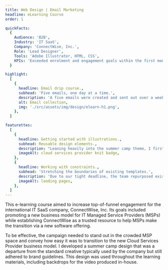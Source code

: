 ```yaml
---
title: Web Design | Email Marketing
headline: eLearning Course
order: 1

quickFacts:
  {
    Audience: 'B2B',
    Industry: 'IT SaaS',
    Company: 'ConnectWise, Inc.',
    Role: 'Lead Designer',
    Tools: 'Adobe Illustrator, HTML, CSS',
    KPIs: 'Exceeded enrolment and engagement goals within the first month of launch',
  }

highlight:
  [
    {
      headline: Email drip course.,
      subhead: 'Five emails, one day at a time.',
      description: 'A five emails were created and sent out over a week, starting when the learner signed up to receive them. While the emails contained useful information on their own, the ultimate goal was to drive clicks through to the landing pages. Learners who did not interact with the entire email series received an alternative version of the final email.',
      alt: Email collection,
      img: './src/assets/img/design/elearn-h1.png',
    },
  ]

featurettes:
  [
    {
      headline: Getting started with illustrations.,
      subhead: Reusable design elements.,
      description: "Leaning heavily into the summer camp theme, I first developed a series of vector badges in Adobe Illustrator as a fun way to encourage recipients to continue through the five-step learning path. The badges were included on the emails, landing pages, video, and eBook promoting ConnectWise's CloudConsole software tool.",
      imageAlt: cloud services provider knit badge,
    },
    {
      headline: Working with constraints.,
      subhead: 'Stretching the boundaries of existing templates.',
      description: 'Due to our tight deadline, the team repurposed existing web components to create landing pages. I designed themed banners, background images, and unique imagery to carry the summer camp theme from the emails through the landing pages.',
      imageAlt: landing pages,
    },
  ]
---
```


This e-learning course aimed to increase top-of-funnel engagement for the international IT SaaS company, ConnectWise, Inc. Its goals included promoting a new business model for IT Managed Service Providers (MSPs) while establishing ConnectWise as a trusted resource to help MSPs make the transition via a new software offering.

To be effective, the campaign needed to stand out in the crowded MSP space and convey how easy it was to transition to the new Cloud Services Provider business model. I developed a summer camp design that was a departure from the standard creative typically used by the company but still adhered to brand guidelines. This design was used throughout the learning materials, including backdrops for the video produced in-house.
